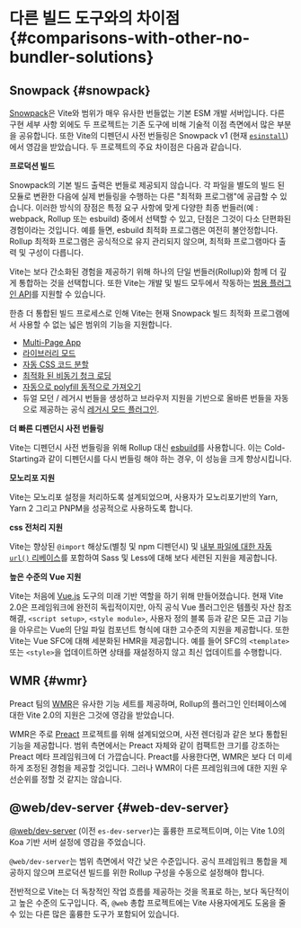 # 다른 빌드 도구와의 차이점 {#comparisons-with-other-no-bundler-solutions}

## Snowpack {#snowpack}

[Snowpack](https://www.snowpack.dev/)은 Vite와 범위가 매우 유사한 번들없는 기본 ESM 개발 서버입니다. 다른 구현 세부 사항 외에도 두 프로젝트는 기존 도구에 비해 기술적 이점 측면에서 많은 부분을 공유합니다. 또한 Vite의 디펜던시 사전 번들링은 Snowpack v1 (현재 [`esinstall`](https://github.com/snowpackjs/snowpack/tree/main/esinstall))에서 영감을 받았습니다. 두 프로젝트의 주요 차이점은 다음과 같습니다.

**프로덕션 빌드**

Snowpack의 기본 빌드 출력은 번들로 제공되지 않습니다. 각 파일을 별도의 빌드 된 모듈로 변환한 다음에 실제 번들링을 수행하는 다른 "최적화 프로그램"에 공급할 수 있습니다. 이러한 방식의 장점은 특정 요구 사항에 맞게 다양한 최종 번들러(예 : webpack, Rollup 또는 esbuild) 중에서 선택할 수 있고, 단점은 그것이 다소 단편화된 경험이라는 것입니다. 예를 들면, esbuild 최적화 프로그램은 여전히 불안정합니다. Rollup 최적화 프로그램은 공식적으로 유지 관리되지 않으며, 최적화 프로그램마다 출력 및 구성이 다릅니다.

Vite는 보다 간소화된 경험을 제공하기 위해 하나의 단일 번들러(Rollup)와 함께 더 깊게 통합하는 것을 선택합니다. 또한 Vite는 개발 및 빌드 모두에서 작동하는 [범용 플러그인 API](./api-plugin)를 지원할 수 있습니다.

한층 더 통합된 빌드 프로세스로 인해 Vite는 현재 Snowpack 빌드 최적화 프로그램에서 사용할 수 없는 넓은 범위의 기능을 지원합니다.

- [Multi-Page App](./build#multi-page-app)
- [라이브러리 모드](./build#library-mode)
- [자동 CSS 코드 분할](./features#css-code-splitting)
- [최적화 된 비동기 청크 로딩](./features#async-chunk-loading-optimization)
- [자동으로 polyfill 동적으로 가져오기](./features#dynamic-import-polyfill)
- 듀얼 모던 / 레거시 번들을 생성하고 브라우저 지원을 기반으로 올바른 번들을 자동으로 제공하는 공식 [레거시 모드 플러그인](https://github.com/vitejs/vite/tree/main/packages/plugin-legacy).

**더 빠른 디펜던시 사전 번들링**

Vite는 디펜던시 사전 번들링을 위해 Rollup 대신 [esbuild](https://esbuild.github.io/)를 사용합니다. 이는 Cold-Starting과 같이 디펜던시를 다시 번들링 해야 하는 경우, 이 성능을 크게 향상시킵니다.

**모노리포 지원**

Vite는 모노리포 설정을 처리하도록 설계되었으며, 사용자가 모노리포기반의 Yarn, Yarn 2 그리고 PNPM을 성공적으로 사용하도록 합니다.

**css 전처리 지원**

Vite는 향상된 `@import` 해상도(별칭 및 npm 디펜던시) 및 [내부 파일에 대한 자동 `url()` 리베이스](./features#import-inlining-and-rebasing)를 포함하여 Sass 및 Less에 대해 보다 세련된 지원을 제공합니다.

**높은 수준의 Vue 지원**

Vite는 처음에 [Vue.js](https://vuejs.org/) 도구의 미래 기반 역할을 하기 위해 만들어졌습니다. 현재 Vite 2.0은 프레임워크에 완전히 독립적이지만, 아직 공식 Vue 플러그인은 템플릿 자산 참조 해결, `<script setup>`, `<style module>`, 사용자 정의 블록 등과 같은 모든 고급 기능을 아우르는 Vue의 단일 파일 컴포넌트 형식에 대한 고수준의 지원을 제공합니다. 또한 Vite는 Vue SFC에 대해 세분화된 HMR을 제공합니다. 예를 들어 SFC의 `<template>` 또는 `<style>`을 업데이트하면 상태를 재설정하지 않고 최신 업데이트를 수행합니다.

## WMR {#wmr}

Preact 팀의 [WMR](https://github.com/preactjs/wmr)은 유사한 기능 세트를 제공하며, Rollup의 플러그인 인터페이스에 대한 Vite 2.0의 지원은 그것에 영감을 받았습니다.

WMR은 주로 [Preact](https://preactjs.com/) 프로젝트를 위해 설계되었으며, 사전 렌더링과 같은 보다 통합된 기능을 제공합니다. 범위 측면에서는 Preact 자체와 같이 컴팩트한 크기를 강조하는 Preact 메타 프레임워크에 더 가깝습니다. Preact를 사용한다면, WMR은 보다 더 미세하게 조정된 경험을 제공할 것입니다. 그러나 WMR이 다른 프레임워크에 대한 지원 우선순위를 정할 것 같지는 않습니다.

## @web/dev-server {#web-dev-server}

[@web/dev-server](https://modern-web.dev/docs/dev-server/overview/) (이전 `es-dev-server`)는 훌륭한 프로젝트이며, 이는 Vite 1.0의 Koa 기반 서버 설정에 영감을 주었습니다.

`@web/dev-server`는 범위 측면에서 약간 낮은 수준입니다. 공식 프레임워크 통합을 제공하지 않으며 프로덕션 빌드를 위한 Rollup 구성을 수동으로 설정해야 합니다.

전반적으로 Vite는 더 독창적인 작업 흐름를 제공하는 것을 목표로 하는, 보다 독단적이고 높은 수준의 도구입니다. 즉, `@web` 총합 프로젝트에는 Vite 사용자에게도 도움을 줄 수 있는 다른 많은 훌륭한 도구가 포함되어 있습니다.
